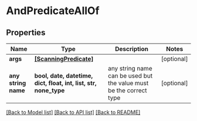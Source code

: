 # AndPredicateAllOf


## Properties
Name | Type | Description | Notes
------------ | ------------- | ------------- | -------------
**args** | [**[ScanningPredicate]**](ScanningPredicate.md) |  | [optional] 
**any string name** | **bool, date, datetime, dict, float, int, list, str, none_type** | any string name can be used but the value must be the correct type | [optional]

[[Back to Model list]](../README.md#documentation-for-models) [[Back to API list]](../README.md#documentation-for-api-endpoints) [[Back to README]](../README.md)


